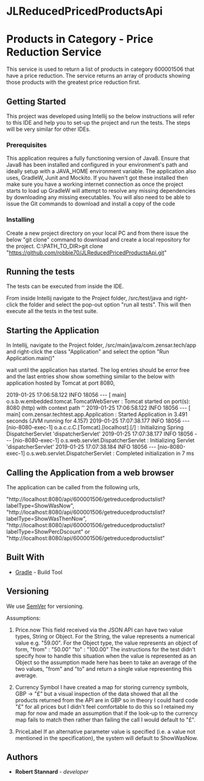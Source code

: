 # JLReducedPricedProductsApi

# Products in Category - Price Reduction Service

This service is used to return a list of products in category 600001506 that have a price reduction. The service returns an array of products showing those products with the greatest price reduction first.

## Getting Started

This project was developed using Intellij so the below instructions will refer to this IDE and help you to set-up the project and run the tests. The steps will be very similar for other IDEs.

### Prerequisites

This application requires a fully functioning version of Java8. Ensure that Java8 has been installed and configured in your environment's path and ideally setup
with a JAVA_HOME environment variable. The application also uses, GradleW, Junit and Mockito. If you haven't got these installed then make sure you have a
working internet connection as once the project starts to load up GradleW will attempt to resolve any missing dependencies by downloading any missing executables. You will also
need to be able to issue the Git commands to download and install a copy of the code

### Installing

Create a new project directory on your local PC and from there issue the below "git clone" command to download and create a local repository for the project.
C:\PATH_TO_DIR\>git clone "https://github.com/robbie70/JLReducedPricedProductsApi.git"

## Running the tests

The tests can be executed from inside the IDE.

From inside Intellij navigate to the Project folder,
/src/test/java
and right-click the folder and select the pop-out option "run all tests". This will then execute all the tests in the test suite.

## Starting the Application
In Intellij, navigate to the Project folder,
/src/main/java/com.zensar.tech/app
and right-click the class "Application" and select the option "Run Application.main()"

wait until the application has started. The log entries should be error free and the last entries show show something similar to the below with application hosted by Tomcat at port 8080,

2019-01-25 17:06:58.122  INFO 18056 --- [           main] o.s.b.w.embedded.tomcat.TomcatWebServer  : Tomcat started on port(s): 8080 (http) with context path ''
2019-01-25 17:06:58.122  INFO 18056 --- [           main] com.zensar.techtest.app.Application      : Started Application in 3.491 seconds (JVM running for 4.157)
2019-01-25 17:07:38.177  INFO 18056 --- [nio-8080-exec-1] o.a.c.c.C.[Tomcat].[localhost].[/]       : Initializing Spring DispatcherServlet 'dispatcherServlet'
2019-01-25 17:07:38.177  INFO 18056 --- [nio-8080-exec-1] o.s.web.servlet.DispatcherServlet        : Initializing Servlet 'dispatcherServlet'
2019-01-25 17:07:38.184  INFO 18056 --- [nio-8080-exec-1] o.s.web.servlet.DispatcherServlet        : Completed initialization in 7 ms

## Calling the Application from a web browser
The application can  be called from the following urls,

"http://localhost:8080/api/600001506/getreducedproductslist?labelType=ShowWasNow",
"http://localhost:8080/api/600001506/getreducedproductslist?labelType=ShowWasThenNow",
"http://localhost:8080/api/600001506/getreducedproductslist?labelType=ShowPercDscount" or
"http://localhost:8080/api/600001506/getreducedproductslist"

## Built With

* [Gradle](https://gradle.org/) - Build Tool

## Versioning

We use [SemVer](http://semver.org/) for versioning.

Assumptions:
1. Price.now
This field received via the JSON API can have two value types, String or Object. For the String, the value represents a numerical value e.g. "59.00".
For the Object type, the value represents an object of form,
"from" : "50.00"
"to"   : "100.00"
The instructions for the test didn't specify how to handle this situation when the value is represented as an Object so the assumption made here has
been to take an average of the two values, "from" and "to" and return a single value representing this average.

2. Currency Symbol
I have created a map for storing currency symbols, GBP -> "£" but a visual inspection of the data showed that all the products returned from the API
are in GBP so in theory I could hard code "£" for all prices but I didn't feel comfortable to do this so I retained my map
for now and made an assumption that if the look-up to the currency map fails to match then rather than failing the call
I would default to "£".

3. PriceLabel
If an alternative parameter value is specified (i.e. a value not mentioned in the specification), the system will default to ShowWasNow.

## Authors

* **Robert Stannard** - *developer*
